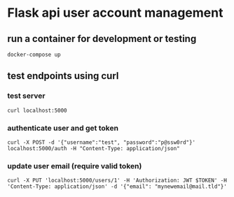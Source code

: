# Flask api user account management

## run a container for development or testing
```
docker-compose up 
```

## test endpoints using curl

### test server
```
curl localhost:5000
```

### authenticate user and get token
```
curl -X POST -d '{"username":"test", "password":"p@ssw0rd"}' localhost:5000/auth -H "Content-Type: application/json"
```

### update user email (require valid token)
``` 
curl -X PUT 'localhost:5000/users/1' -H 'Authorization: JWT $TOKEN' -H 'Content-Type: application/json' -d '{"email": "mynewemail@mail.tld"}'
 ```





